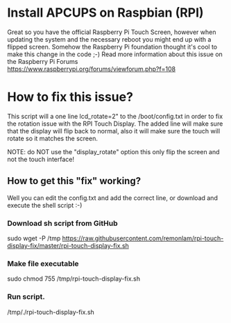 # Install APCUPS on Raspbian (RPI)

Great so you have the official Raspberry Pi Touch Screen, however when updating the system and the necessary reboot you might end up with a flipped screen.
Somehow the Raspberry Pi foundation thought it's cool to make this change in the code ;-)
Read more information about this issue on the Raspberry Pi Forums https://www.raspberrypi.org/forums/viewforum.php?f=108

# How to fix this issue?
This script will a one line lcd_rotate=2" to the /boot/config.txt in order to fix the rotation issue with the RPI Touch Display.
The added line will make sure that the display will flip back to normal, also it will make sure the touch will rotate so it matches the screen.

NOTE: do NOT use the "display_rotate" option this only flip the screen and not the touch interface!

## How to get this "fix" working?
Well you can edit the config.txt and add the correct line, or download and execute the shell script :-)

### Download sh script from GitHub
sudo wget -P /tmp https://raw.githubusercontent.com/remonlam/rpi-touch-display-fix/master/rpi-touch-display-fix.sh

### Make file executable
sudo chmod 755 /tmp/rpi-touch-display-fix.sh

### Run script.
/tmp/./rpi-touch-display-fix.sh
